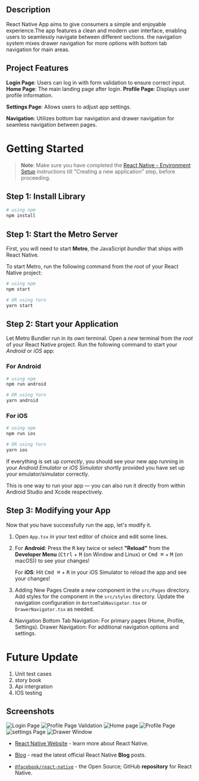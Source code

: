 ## Description
React Native App aims to give consumers a simple and enjoyable experience.The app features a clean and modern user interface, enabling users to seamlessly navigate between different sections. the navigation system mixes drawer navigation for more options with bottom tab navigation for main areas.

## Project Features
**Login Page**: Users can log in with form validation to ensure correct input.
**Home Page**: The main landing page after login. 
**Profile Page**: Displays user profile information. 

**Settings Page**: Allows users to adjust app settings. 

**Navigation**: Utilizes bottom bar navigation and drawer navigation for seamless navigation between pages. 

# Getting Started

>**Note**: Make sure you have completed the [React Native - Environment Setup](https://reactnative.dev/docs/environment-setup) instructions till "Creating a new application" step, before proceeding.


## Step 1: Install Library

```bash
# using npm
npm install

```

## Step 1: Start the Metro Server

First, you will need to start **Metro**, the JavaScript _bundler_ that ships _with_ React Native.

To start Metro, run the following command from the _root_ of your React Native project:

```bash
# using npm
npm start

# OR using Yarn
yarn start
```

## Step 2: Start your Application

Let Metro Bundler run in its _own_ terminal. Open a _new_ terminal from the _root_ of your React Native project. Run the following command to start your _Android_ or _iOS_ app:

### For Android

```bash
# using npm
npm run android

# OR using Yarn
yarn android
```

### For iOS

```bash
# using npm
npm run ios

# OR using Yarn
yarn ios
```

If everything is set up _correctly_, you should see your new app running in your _Android Emulator_ or _iOS Simulator_ shortly provided you have set up your emulator/simulator correctly.

This is one way to run your app — you can also run it directly from within Android Studio and Xcode respectively.

## Step 3: Modifying your App

Now that you have successfully run the app, let's modify it.

1. Open `App.tsx` in your text editor of choice and edit some lines.
2. For **Android**: Press the <kbd>R</kbd> key twice or select **"Reload"** from the **Developer Menu** (<kbd>Ctrl</kbd> + <kbd>M</kbd> (on Window and Linux) or <kbd>Cmd ⌘</kbd> + <kbd>M</kbd> (on macOS)) to see your changes!

   For **iOS**: Hit <kbd>Cmd ⌘</kbd> + <kbd>R</kbd> in your iOS Simulator to reload the app and see your changes!
3. Adding New Pages
Create a new component in the `src/Pages` directory.
Add styles for the component in the `src/styles` directory.
Update the navigation configuration in `BottomTabNavigator.tsx` or `DrawerNavigator.tsx` as needed.
4. Navigation
Bottom Tab Navigation: For primary pages (Home, Profile, Settings).
Drawer Navigation: For additional navigation options and settings.


# Future Update 
1. Unit test cases
2. story book
3. Api intergration
4. IOS testing 

## Screenshots

![Login Page](./asset/images/loginpageOutput.png?raw=true "LOgin Page")
![Profile Page Validation](./asset/images/validationLoginOutput.png?raw=true "Profile Page With Validation")
![Home page](./asset/images/homeOutput.png?raw=true "Home Page")
![Profile Page](./asset/images/profileOutput.png?raw=true "Profile Page")
![settings Page](./asset/images/settingsOutput.png?raw=true "Settings Page")
![Drawer Window](./asset/images/drawerOutput.png?raw=true "Settings Page")

- [React Native Website](https://reactnative.dev) - learn more about React Native.

- [Blog](https://reactnative.dev/blog) - read the latest official React Native **Blog** posts.
- [`@facebook/react-native`](https://github.com/facebook/react-native) - the Open Source; GitHub **repository** for React Native.
